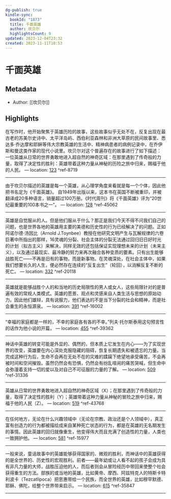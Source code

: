 ```yaml
---
dg-publish: true
kindle-sync:
  bookId: "1873"
  title: 千面英雄
  author: 坎贝尔
  highlightsCount: 9
updated: 2023-12-04T23:32
created: 2023-11-11T10:53
---
```

# 千面英雄
## Metadata
* Author: [[坎贝尔]]

## Highlights
在写作时，他开始聚焦于英雄历险的故事，这些故事似乎无处不在，反复出现在最古老的苏美尔史诗中、太平洋岛屿、西伯利亚森林和非洲大草原的民间故事里、悉达多·乔达摩和耶稣等伟大宗教英雄的生活中、精神病患者的病例记录中，在乔伊斯和曼这类作家的现代小说里。坎贝尔对这个普遍存在的故事进行了如下描述： 一位英雄从日常的世界勇敢地进入超自然的神奇区域：在那里遇到了传奇般的力量，取得了决定性的胜利：英雄带着这种力量从神秘的历险之旅中归来，赐福于他的人民。 — location: [123]() ^ref-8719

---
由于坎贝尔描述的英雄是每一个英雄，从心理学角度来看就是每一个个体，因此他把书名定为《千面英雄》。 自1949年出版以来，这本书在英国不断被重印，并被翻译成20多种语言，销量超过100万册。《时代周刊》将《千面英雄》评为“20世纪最重要的100本书之一”。 — location: [128]() ^ref-45062

---
英雄是自觉服从的人。但是他们服从于什么？那正是我们今天不得不问我们自己的问题，也是世界各地的英雄用主要的美德和历史性的行为已经解决了的问题。正如阿诺尔德·汤因比（Arnold J.Toynbee）教授在他研究文明产生与瓦解规律的六卷巨著中所指出的那样，16灵魂的分裂、社会主体的分裂无法通过回归旧日好时光的计划（拟古主义）来解决，同样无效的还包括保证实现理想未来的计划（未来主义），以及通过最现实、最冷静的努力来再次融合各种变质的要素。只有出生能够战胜死亡——不再是旧有的事物，而是新事物。在灵魂深处，在社会主体中，如果我们想要长久的人生，便必然存在连续的“反复出生”（轮回），以消解反复不断的死亡。 — location: [332]() ^ref-20118

---
英雄就是能够战胜个人的和当地的历史局限性的男人或女人，这些局限针对的是普遍有效的常规人类模式。英雄的愿景、观点和灵感来自人类生活与思想的原始动力。因此他们雄辩，具有说服力，他们表达的不是当下分裂的社会和精神，而是社会重生的永恒源泉。 — location: [391]() ^ref-16002

---
“幸福的家庭都是一样的，不幸的家庭各有各的不幸。”列夫·托尔斯泰用这句预言性的话作为他小说的开篇， — location: [455]() ^ref-39362

---
神话中英雄的转变可能是外显的、偶然的，但本质上它发生在内心——为了实现世界的改变，英雄要在内心深处克服隐藏的阻碍，恢复长期遗失和被遗忘的力量。当完成这种行为后，生命不会再在无处不在的灾难的蹂躏下绝望地承受痛苦，不会再被时间和空间摧毁。虽然仍然会有恐惧，仍然会有纷乱喧闹的痛苦哭喊，但生命中会弥漫着支持一切的爱以及对自己不可征服的力量的了解。 — location: [509]() ^ref-31336

---
英雄从日常的世界勇敢地进入超自然的神奇区域（X）；在那里遇到了传奇般的力量，取得了决定性的胜利（Y）；英雄带着这种力量从神秘的冒险之旅中归来，赐福于他的人民（Z）。 — location: [519]() ^ref-43768

---
在任何地方，无论在什么兴趣领域中（无论在宗教、政治还是个人领域中），真正富有创造力的行为都被描绘成来自某种死亡状态的行为，都是在英雄的无名期发生的事情。因此英雄的回归就像重生，他变得伟大而且充满了创造性的力量，人类也一致拥护他。 — location: [581]() ^ref-15977

---

一般来说，童话故事中的英雄能够获得国家的、微观的胜利，而神话中的英雄获得的是全世界的、历史性的宏观胜利。前者——最年幼或让人看不起的孩子会成为具有非凡力量的大师，战胜压迫他的人，而后者则会从冒险经历中带回来使整个社会获得重生的方法。部族的或当地的英雄，比如黄帝、摩西、阿兹特克人的特斯卡特利波卡（Tezcatlipoca）把恩惠带给一个民族，而全世界的英雄，比如穆罕默德、耶稣、佛陀，给整个世界带来启示。 — location: [615]() ^ref-35847

---
